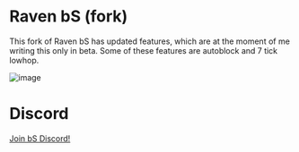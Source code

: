 # Raven bS (fork)

This fork of Raven bS has updated features, which are at the moment of me writing this only in beta.
Some of these features are autoblock and 7 tick lowhop.

![image](https://github.com/user-attachments/assets/d2568078-6e45-46d7-8480-9f5d5eb6bc23)

# Discord
[Join bS Discord!](https://discord.gg/ZWttByQD5N)
